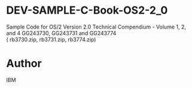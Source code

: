 # DEV-SAMPLE-C-Book-OS2-2_0
 Sample Code for OS/2 Version 2.0 Technical Compendium - Volume 1, 2, and 4
 GG243730, GG243731 and GG243774  
 ( rb3730.zip, rb3731.zip, rb3774.zip)
 
# Author
IBM
